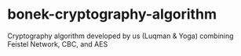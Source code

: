 # bonek-cryptography-algorithm
Cryptography algorithm developed by us (Luqman &amp; Yoga) combining Feistel Network, CBC, and AES
